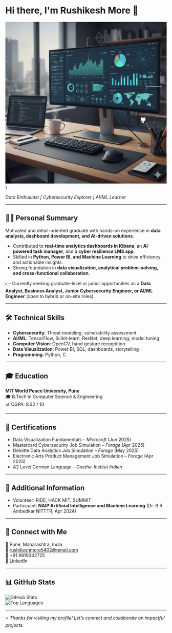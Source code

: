 # Hi there, I'm Rushikesh More 👋  

![Banner](https://github.com/Rushi5m/Rushi5m/blob/main/Gemini_Generated_Image_syw07csyw07csyw0.png))  
<!-- Replace the link above with your own image or GIF -->

*Data Enthusiast | Cybersecurity Explorer | AI/ML Learner*  

---

## 👨‍💻 Personal Summary  
Motivated and detail-oriented graduate with hands-on experience in **data analysis, dashboard development, and AI-driven solutions**.  

- Contributed to **real-time analytics dashboards in Kibana**, an **AI-powered task manager**, and a **cyber resilience LMS app**.  
- Skilled in **Python, Power BI, and Machine Learning** to drive efficiency and actionable insights.  
- Strong foundation in **data visualization, analytical problem-solving, and cross-functional collaboration**.  

👉 Currently seeking graduate-level or junior opportunities as a **Data Analyst, Business Analyst, Junior Cybersecurity Engineer, or AI/ML Engineer** (open to hybrid or on-site roles).  

---

## 🛠️ Technical Skills  
- **Cybersecurity**: Threat modeling, vulnerability assessment  
- **AI/ML**: TensorFlow, Scikit-learn, ResNet, deep learning, model tuning  
- **Computer Vision**: OpenCV, hand gesture recognition  
- **Data Visualization**: Power BI, SQL, dashboards, storytelling  
- **Programming**: Python, C  

---

## 🎓 Education  
**MIT World Peace University, Pune**  
🎓 B.Tech in Computer Science & Engineering  
📊 CGPA: 8.32 / 10  

---

## 📜 Certifications  
- Data Visualization Fundamentals – *Microsoft* (Jun 2025)  
- Mastercard Cybersecurity Job Simulation – *Forage* (Apr 2025)  
- Deloitte Data Analytics Job Simulation – *Forage* (May 2025)  
- Electronic Arts Product Management Job Simulation – *Forage* (Apr 2025)  
- A2 Level German Language – *Goethe-Institut Indien*  

---

## 🙌 Additional Information  
- Volunteer: RIDE, HACK MIT, SUMMIT  
- Participant: **NAIP Artificial Intelligence and Machine Learning** (Dr. B R Ambedkar NITTTR, Apr 2024)  

---

## 📍 Connect with Me  
📍 Pune, Maharashtra, India  
📧 [rushikeshmore5402@gmail.com](mailto:rushikeshmore5402@gmail.com)  
📱 +91 9819342725  
🔗 [LinkedIn](https://www.linkedin.com/in/rushikesh-more-14b622213/)  

---

## 📊 GitHub Stats  
![GitHub Stats](https://github-readme-stats.vercel.app/api?username=rushikeshmore&show_icons=true&theme=default)  
![Top Languages](https://github-readme-stats.vercel.app/api/top-langs/?username=rushikeshmore&layout=compact)  

---
⭐️ *Thanks for visiting my profile! Let’s connect and collaborate on impactful projects.*
